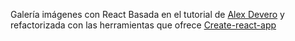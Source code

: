 Galería imágenes con React
Basada en el tutorial de [Alex Devero](https://www.linkedin.com/pulse/learn-react-practice-create-stunning-image-gallery-alex-devero) y refactorizada con las herramientas que ofrece [Create-react-app](https://github.com/facebook/create-react-app)
